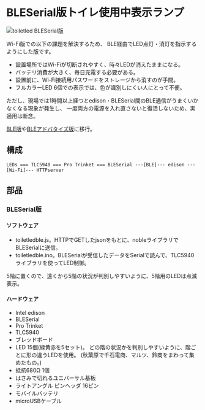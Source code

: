 # BLESerial版トイレ使用中表示ランプ

![toiletled BLESerial版](../../img/toiletledbleserial.jpg)

Wi-Fi版での以下の課題を解決するため、
BLE経由でLED点灯・消灯を指示するようにした版です。

* 設置場所ではWi-Fiが切断されやすく、時々LEDが消えたままになる。
* バッテリ消費が大きく、毎日充電する必要がある。
* 設置前に、Wi-Fi接続用パスワードをストレージから消すのが手間。
* フルカラーLED 6個での表示では、色が識別しにくい人にとって不便。

ただし、現場では1時間以上経つとedison・BLESerial間のBLE通信がうまくいかなくなる現象が発生し、
一度両方の電源を入れ直さないと復活しないため、実適用は断念。

[BLE版](../ble)や[BLEアドバタイズ版](../bleadv)に移行。

## 構成

    LEDs === TLC5940 === Pro Trinket === BLESerial ---[BLE]--- edison ---[Wi-Fi]--- HTTPserver

## 部品
### BLESerial版
#### ソフトウェア
* toiletledble.js。HTTPでGETしたjsonをもとに、nobleライブラリでBLESerialに送信。
* toiletledble.ino。BLESerialが受信したデータをSerialで読んで、TLC5940ライブラリを使ってLED制御。

5階に置くので、遠くから5階の状況が判別しやすいように、5階用のLEDは点滅表示。

#### ハードウェア
* Intel edison
* BLESerial
* Pro Trinket
* TLC5940
* ブレッドボード
* LED 15個(緑黄赤を5セット)。
  どの階の状況かを判別しやすいように、階ごとに形の違うLEDを使用。
  (秋葉原で千石電商、マルツ、鈴商をまわって集めたもの。)
* 抵抗680Ω 1個
* はさみで切れるユニバーサル基板
* ライトアングル ピンヘッダ 16ピン
* モバイルバッテリ
* microUSBケーブル
